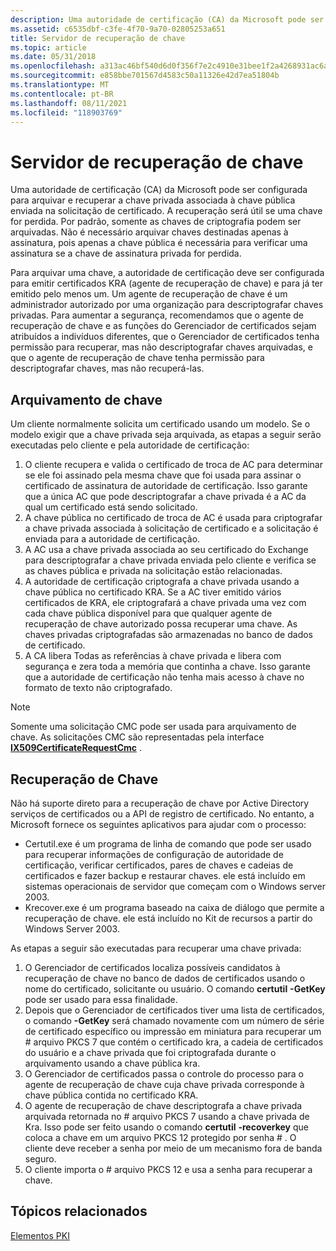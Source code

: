 ```yaml
---
description: Uma autoridade de certificação (CA) da Microsoft pode ser configurada para arquivar e recuperar a chave privada associada à chave pública enviada na solicitação de certificado.
ms.assetid: c6535dbf-c3fe-4f70-9a70-02805253a651
title: Servidor de recuperação de chave
ms.topic: article
ms.date: 05/31/2018
ms.openlocfilehash: a313ac46bf540d6d0f356f7e2c4910e31bee1f2a4268931ac6a942085505b423
ms.sourcegitcommit: e858bbe701567d4583c50a11326e42d7ea51804b
ms.translationtype: MT
ms.contentlocale: pt-BR
ms.lasthandoff: 08/11/2021
ms.locfileid: "118903769"
---
```

# <a name="key-recovery-server"></a>Servidor de recuperação de chave

Uma autoridade de certificação (CA) da Microsoft pode ser configurada para arquivar e recuperar a chave privada associada à chave pública enviada na solicitação de certificado. A recuperação será útil se uma chave for perdida. Por padrão, somente as chaves de criptografia podem ser arquivadas. Não é necessário arquivar chaves destinadas apenas à assinatura, pois apenas a chave pública é necessária para verificar uma assinatura se a chave de assinatura privada for perdida.

Para arquivar uma chave, a autoridade de certificação deve ser configurada para emitir certificados KRA (agente de recuperação de chave) e para já ter emitido pelo menos um. Um agente de recuperação de chave é um administrador autorizado por uma organização para descriptografar chaves privadas. Para aumentar a segurança, recomendamos que o agente de recuperação de chave e as funções do Gerenciador de certificados sejam atribuídos a indivíduos diferentes, que o Gerenciador de certificados tenha permissão para recuperar, mas não descriptografar chaves arquivadas, e que o agente de recuperação de chave tenha permissão para descriptografar chaves, mas não recuperá-las.

## <a name="key-archival"></a>Arquivamento de chave

Um cliente normalmente solicita um certificado usando um modelo. Se o modelo exigir que a chave privada seja arquivada, as etapas a seguir serão executadas pelo cliente e pela autoridade de certificação:

1.  O cliente recupera e valida o certificado de troca de AC para determinar se ele foi assinado pela mesma chave que foi usada para assinar o certificado de assinatura de autoridade de certificação. Isso garante que a única AC que pode descriptografar a chave privada é a AC da qual um certificado está sendo solicitado.
2.  A chave pública no certificado de troca de AC é usada para criptografar a chave privada associada à solicitação de certificado e a solicitação é enviada para a autoridade de certificação.
3.  A AC usa a chave privada associada ao seu certificado do Exchange para descriptografar a chave privada enviada pelo cliente e verifica se as chaves pública e privada na solicitação estão relacionadas.
4.  A autoridade de certificação criptografa a chave privada usando a chave pública no certificado KRA. Se a AC tiver emitido vários certificados de KRA, ele criptografará a chave privada uma vez com cada chave pública disponível para que qualquer agente de recuperação de chave autorizado possa recuperar uma chave. As chaves privadas criptografadas são armazenadas no banco de dados de certificado.
5.  A CA libera Todas as referências à chave privada e libera com segurança e zera toda a memória que continha a chave. Isso garante que a autoridade de certificação não tenha mais acesso à chave no formato de texto não criptografado.

> [!Note]  
> Somente uma solicitação CMC pode ser usada para arquivamento de chave. As solicitações CMC são representadas pela interface [**IX509CertificateRequestCmc**](/windows/desktop/api/CertEnroll/nn-certenroll-ix509certificaterequestcmc) .

 

## <a name="key-recovery"></a>Recuperação de Chave

Não há suporte direto para a recuperação de chave por Active Directory serviços de certificados ou a API de registro de certificado. No entanto, a Microsoft fornece os seguintes aplicativos para ajudar com o processo:

-   Certutil.exe é um programa de linha de comando que pode ser usado para recuperar informações de configuração de autoridade de certificação, verificar certificados, pares de chaves e cadeias de certificados e fazer backup e restaurar chaves. ele está incluído em sistemas operacionais de servidor que começam com o Windows server 2003.
-   Krecover.exe é um programa baseado na caixa de diálogo que permite a recuperação de chave. ele está incluído no Kit de recursos a partir do Windows Server 2003.

As etapas a seguir são executadas para recuperar uma chave privada:

1.  O Gerenciador de certificados localiza possíveis candidatos à recuperação de chave no banco de dados de certificados usando o nome do certificado, solicitante ou usuário. O comando **certutil** **-GetKey** pode ser usado para essa finalidade.
2.  Depois que o Gerenciador de certificados tiver uma lista de certificados, o comando **-GetKey** será chamado novamente com um número de série de certificado específico ou impressão em miniatura para recuperar um \# arquivo PKCS 7 que contém o certificado kra, a cadeia de certificados do usuário e a chave privada que foi criptografada durante o arquivamento usando a chave pública kra.
3.  O Gerenciador de certificados passa o controle do processo para o agente de recuperação de chave cuja chave privada corresponde à chave pública contida no certificado KRA.
4.  O agente de recuperação de chave descriptografa a chave privada arquivada retornada no \# arquivo PKCS 7 usando a chave privada de Kra. Isso pode ser feito usando o comando **certutil** **-recoverkey** que coloca a chave em um arquivo PKCS 12 protegido por senha \# . O cliente deve receber a senha por meio de um mecanismo fora de banda seguro.
5.  O cliente importa o \# arquivo PKCS 12 e usa a senha para recuperar a chave.

## <a name="related-topics"></a>Tópicos relacionados

<dl> <dt>

[Elementos PKI](about-pki-components.md)
</dt> </dl>

 

 



